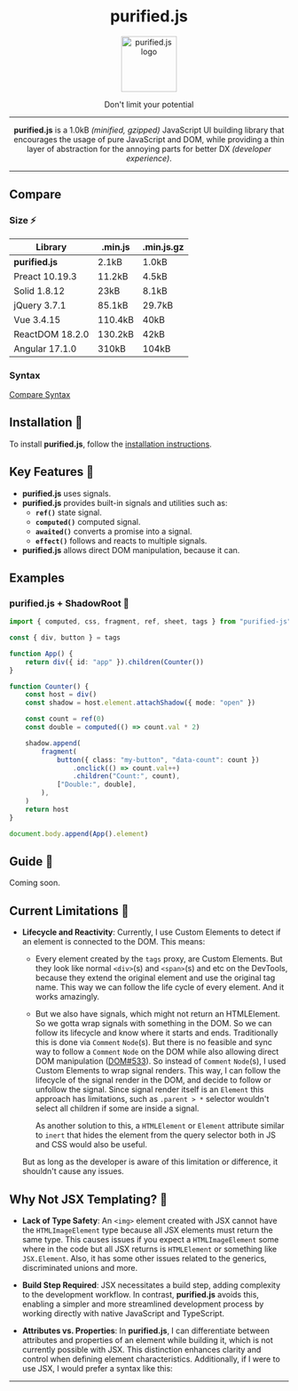 <h1 align="center"> purified.js </h1>

<p align="center">
    <img width="100px" height="auto" alt="purified.js logo" src="https://ipfs.io/ipfs/QmPmZkHS66TTFiVpRQiyM7FbDZ3sKzkQEtWVeXuRp8cs9V" />
</p>
<p align="center">
    Don't limit your potential
</p>

---

<p align="center">
    <b>purified.js</b> is a 1.0kB <i>(minified, gzipped)</i> JavaScript UI building library that encourages the usage of pure JavaScript and DOM, while providing a thin layer of abstraction for the annoying parts for better DX <i>(developer experience)</i>.
</p>

---

## Compare

### Size ⚡

| Library         | .min.js | .min.js.gz |
| --------------- | ------- | ---------- |
| **purified.js** | 2.1kB   | 1.0kB      |
| Preact 10.19.3  | 11.2kB  | 4.5kB      |
| Solid 1.8.12    | 23kB    | 8.1kB      |
| jQuery 3.7.1    | 85.1kB  | 29.7kB     |
| Vue 3.4.15      | 110.4kB | 40kB       |
| ReactDOM 18.2.0 | 130.2kB | 42kB       |
| Angular 17.1.0  | 310kB   | 104kB      |

### Syntax

[Compare Syntax](https://bafybeib32e7wggz53xdzuhykevx5lquwny3lzsqm7entfe7zu7gnncn5o4.ipfs.dweb.link)


## Installation 🍙

To install **purified.js**, follow the [installation instructions](https://github.com/DeepDoge/purified.js/releases).

## Key Features 🍚

-   **purified.js** uses signals.
-   **purified.js** provides built-in signals and utilities such as:
    -   **`ref()`** state signal.
    -   **`computed()`** computed signal.
    -   **`awaited()`** converts a promise into a signal.
    -   **`effect()`** follows and reacts to multiple signals.
-   **purified.js** allows direct DOM manipulation, because it can.



## Examples

### purified.js + ShadowRoot 🍤

```ts
import { computed, css, fragment, ref, sheet, tags } from "purified-js"

const { div, button } = tags

function App() {
    return div({ id: "app" }).children(Counter())
}

function Counter() {
    const host = div()
    const shadow = host.element.attachShadow({ mode: "open" })

    const count = ref(0)
    const double = computed(() => count.val * 2)

    shadow.append(
        fragment(
            button({ class: "my-button", "data-count": count })
                .onclick(() => count.val++)
                .children("Count:", count),
            ["Double:", double],
        ),
    )
    return host
}

document.body.append(App().element)
```


## Guide 🥡

Coming soon.



## Current Limitations 🦀

-   **Lifecycle and Reactivity**: Currently, I use Custom Elements to detect if an element is connected to the DOM. This means:

    -   Every element created by the `tags` proxy, are Custom Elements. But they look like normal `<div>`(s) and `<span>`(s) and etc on the DevTools, because they extend the original element and use the original tag name. This way we can follow the life cycle of every element. And it works amazingly.
    -   But we also have signals, which might not return an HTMLElement. So we gotta wrap signals with something in the DOM. So we can follow its lifecycle and know where it starts and ends. Traditionally this is done via `Comment` `Node`(s). But there is no feasible and sync way to follow a `Comment` `Node` on the DOM while also allowing direct DOM manipulation ([DOM#533](https://github.com/whatwg/dom/issues/533)). So instead of `Comment` `Node`(s), I used Custom Elements to wrap signal renders. This way, I can follow the lifecycle of the signal render in the DOM, and decide to follow or unfollow the signal. Since signal render itself is an `Element` this approach has limitations, such as `.parent > *` selector wouldn't select all children if some are inside a signal.

        As another solution to this, a `HTMLElement` or `Element` attribute similar to `inert` that hides the element from the query selector both in JS and CSS would also be useful.

    But as long as the developer is aware of this limitation or difference, it shouldn't cause any issues.

## Why Not JSX Templating? 🍕

-   **Lack of Type Safety**: An `<img>` element created with JSX cannot have the `HTMLImageElement` type because all JSX elements must return the same type. This causes issues if you expect a `HTMLImageElement` some where in the code but all JSX returns is `HTMLElement` or something like `JSX.Element`. Also, it has some other issues related to the generics, discriminated unions and more.

-   **Build Step Required**: JSX necessitates a build step, adding complexity to the development workflow. In contrast, **purified.js** avoids this, enabling a simpler and more streamlined development process by working directly with native JavaScript and TypeScript.

-   **Attributes vs. Properties**: In **purified.js**, I can differentiate between attributes and properties of an element while building it, which is not currently possible with JSX. This distinction enhances clarity and control when defining element characteristics. Additionally, if I were to use JSX, I would prefer a syntax like this:

---
